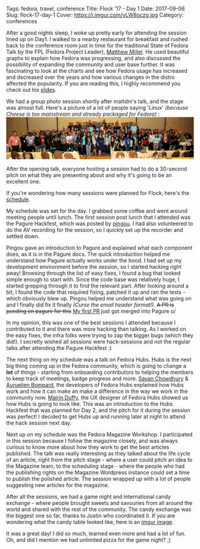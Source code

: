 Tags: fedora, travel, conference
Title: Flock '17 - Day 1
Date: 2017-09-06
Slug: flock-17-day-1
Cover: https://i.imgur.com/yLW8oczg.jpg
Category: conferences


After a good nights sleep, I woke up pretty early for attending the session lined up on Day1. I walked to a nearby restaurant for breakfast and rushed back to the conference room just in time for the traditional State of Fedora Talk by the FPL (Fedora Project Leader), [Matthew Miller](https://fedoraproject.org/wiki/User:Mattdm). He used beautiful graphs to explain how Fedora was progressing, and also discussed the possibility of expanding the community and user base further. It was fascinating to look at the charts and see how Fedora usage has increased and decreased over the years and how various changes in the distro affected the popularity. If you are reading this, I highly recommend you check out his [slides](https://mattdm.org/fedora/2017flock/2017-State-of-Fedora.pdf).



We had a group photo session shortly after mattdm's talk, and the stage was almost full. Here's a picture of a lot of people saying 'Linux' _(because Cheese is too mainstream and already packaged for Fedora)_ :
![](images/flockgroup.jpg)



After the opening talk, everyone hosting a session had to do a 30-second pitch on what they are presenting about and why it's going to be an excellent one.





If you're wondering how many sessions were planned for Flock, here's the [schedule](flock2017.sched.com).







My schedule was set for the day. I grabbed some coffee and went around meeting people until lunch. The first session post lunch that I attended was the Pagure Hackfest, which was posted by [pingou](https://fedoraproject.org/wiki/User:Pingou). I had also volunteered to do the AV recording for the session, so I quickly set up the recorder and settled down.




Pingou gave an introduction to Pagure and explained what each component does, as it is in the Pagure docs. The quick introduction helped me understand how Pagure actually works under the hood. I had set up my development environment before the session, so I started hacking right away! Browsing through the list of easy fixes, I found a bug that looked simple enough to start with. Since the code base was relatively huge, I started grepping through it to find the relevant part. After looking around a bit, I found the code that required fixing, patched it up and ran the tests - which obviously blew up. Pingou helped me understand what was going on and I finally did fix it finally _(Curse the email header format!)_. <strike>A PR is pending on pagure for this</strike> [My first PR](https://pagure.io/pagure/pull-request/2567) just got merged into Pagure o/



In my opinion, this was one of the best sessions I attended because I contributed to it and there was more hacking than talking. As I worked on the easy fixes, the infra folks were trying to zap the bigger bugs (which they did!). I secretly wished all sessions were hack-sessions and not the regular talks after attending the Pagure Hackfest :)



The next thing on my schedule was a talk on Fedora Hubs. Hubs is the next big thing coming up in the Fedora community, which is going to change a **lot** of things - starting from onboarding contributors to helping the members to keep track of meetings, badge progress and more. [Sayan Chowdhury](https://fedoraproject.org/wiki/User:Sayanchowdhury) & [Auruelien Bompard](https://fedoraproject.org/wiki/User:Abompard), the developers of Fedora Hubs explained how Hubs work and how it can make an make a difference in the way we work in the community now. [Mairin Duffy](https://fedoraproject.org/wiki/User:Duffy), the UX designer of Fedora Hubs showed us how Hubs is going to look like. This was an introduction to the Hubs Hackfest that was planned for Day 2, and the pitch for it during the session was perfect! I decided to get Hubs up and running later at night to attend the hack session next day.



Next up on my schedule was the Fedora Magazine Workshop. I participated in this session because I follow the magazine closely, and was always curious to know more about how they work to get the best articles published. The talk was really interesting as they talked about the life cycle of an article, right from the pitch stage - where a user could pitch an idea to the Magazine team, to the scheduling stage - where the people who had the publishing rights on the Magazine Wordpress instance could set a time to publish the polished article. The session wrapped up with a lot of people suggesting new articles for the magazine.



After all the sessions, we had a game night and international candy exchange - where people brought sweets and savouries from all around the world and shared with the rest of the community. The candy exchange was the biggest one so far, thanks to Justin who coordinated it. If you are wondering what the candy table looked like, here is an [imgur image](https://imgur.com/a/Yb2KW).



It was a great day! I did so much, learned even more and had a lot of fun. Oh, and did I mention we had unlimited pizza for the game night? ;)
